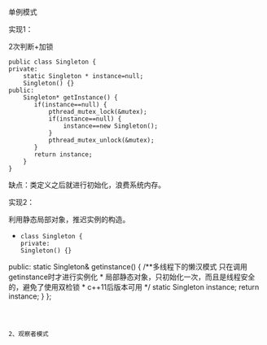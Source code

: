 单例模式

实现1：

2次判断+加锁

```
public class Singleton {
private:
    static Singleton * instance=null;
    Singleton() {}
public:
    Singleton* getInstance() {
       if(instance==null) {
           pthread_mutex_lock(&mutex);
           if(instance==null) {
               instance==new Singleton();
           }
           pthread_mutex_unlock(&mutex);
       }
       return instance;
    }
}
```

缺点：类定义之后就进行初始化，浪费系统内存。



实现2：

利用静态局部对象，推迟实例的构造。

 * ```
   class Singleton {
   private:
   Singleton() {}
public:
 static Singleton& getinstance() {
      /**多线程下的懒汉模式 只在调用getinstance时才进行实例化
    * 局部静态对象，只初始化一次，而且是线程安全的，避免了使用双检锁
    * c++11后版本可用
      */
        static Singleton instance;
        return instance;
       }
    };
   ```
   
   

2、观察者模式

